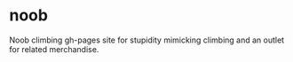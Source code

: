 # noob
Noob climbing gh-pages site for stupidity mimicking climbing and an outlet for related merchandise. 
